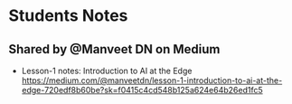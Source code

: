 # Students Notes


## Shared by @Manveet DN on Medium
* Lesson-1 notes: Introduction to AI at the Edge
https://medium.com/@manveetdn/lesson-1-introduction-to-ai-at-the-edge-720edf8b60be?sk=f0415c4cd548b125a624e64b26ed1fc5
